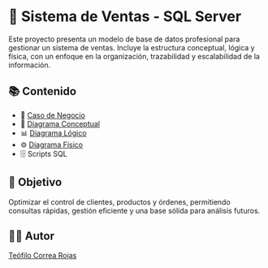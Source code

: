 # 🛒 Sistema de Ventas - SQL Server

Este proyecto presenta un modelo de base de datos profesional para gestionar un sistema de ventas. Incluye la estructura conceptual, lógica y física, con un enfoque en la organización, trazabilidad y escalabilidad de la información.

## 📚 Contenido

- 🎯 [Caso de Negocio](docs/caso_negocio.md)
- 📂 [Diagrama Conceptual](docs/diagrama_conceptual.md)
- 📊 [Diagrama Lógico](docs/diagrama_logico.md)
- ⚙️ [Diagrama Físico](docs/diagrama_fisico.md)
- 🗄️ Scripts SQL

## 🚀 Objetivo

Optimizar el control de clientes, productos y órdenes, permitiendo consultas rápidas, gestión eficiente y una base sólida para análisis futuros.

## 👨‍💻 Autor
[Teófilo Correa Rojas](https://www.linkedin.com/in/te%C3%B3filo-correa-rojas/)
